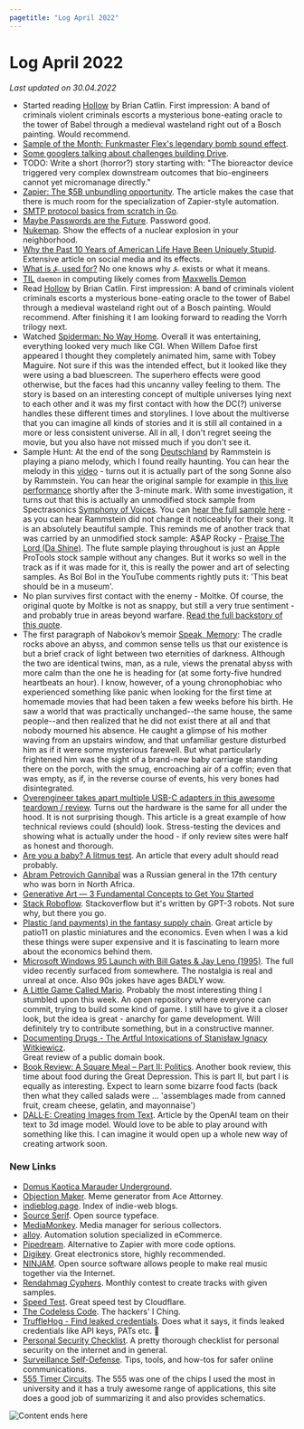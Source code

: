 ```yaml
---
pagetitle: "Log April 2022"
---
```


# Log April 2022

_Last updated on 30.04.2022_

- Started reading [Hollow](https://www.goodreads.com/book/show/56212878-hollow) by Brian Catlin. First impression: A band of criminals violent criminals escorts a mysterious bone-eating oracle to the tower of Babel through a medieval wasteland right out of a Bosch painting. Would recommend.
- [Sample of the Month: Funkmaster Flex's legendary bomb sound effect](https://youtu.be/lAFZnvTfFAs).
- [Some googlers talking about challenges building Drive](https://news.ycombinator.com/item?id=31005929).
- TODO: Write a short (horror?) story starting with: "The bioreactor device triggered very complex downstream outcomes that bio-engineers cannot yet micromanage directly."
- [Zapier: The $5B unbundling opportunity](https://www.georgesequeira.com/writing/zapier-the-5b-unbundling-opportunity/). The article makes the case that there is much room for the specialization of Zapier-style automation.
- [SMTP protocol basics from scratch in Go](https://notes.eatonphil.com/handling-email-from-gmail-smtp-protocol-basics.html).
- [Maybe Passwords are the Future](https://kevincox.ca/2022/04/07/passwords/). Password good.
- [Nukemap](https://nuclearsecrecy.com/nukemap/). Show the effects of a nuclear explosion in your neighborhood.
- [Why the Past 10 Years of American Life Have Been Uniquely Stupid](https://www.theatlantic.com/magazine/archive/2022/05/social-media-democracy-trust-babel/629369/). Extensive article on social media and its effects.
- [What is ⍼ used for?](https://tex.stackexchange.com/questions/640588/what-is-%E2%8D%BC-used-for/) No one knows why ⍼ exists or what it means.
- [TIL](https://english.stackexchange.com/questions/31430/what-is-the-origin-of-daemon-with-regards-to-computing) `daemon` in computing likely comes from [Maxwells Demon](https://en.wikipedia.org/wiki/Maxwell%27s_demon)
- Read [Hollow](https://www.goodreads.com/book/show/56212878-hollow) by Brian Catlin. First impression: A band of criminals violent criminals escorts a mysterious bone-eating oracle to the tower of Babel through a medieval wasteland right out of a Bosch painting. Would recommend. After finishing it I am looking forward to reading the Vorrh trilogy next.
- Watched [Spiderman: No Way Home](https://www.imdb.com/title/tt10872600/). Overall it was entertaining, everything looked very much like CGI. When Willem Dafoe first appeared I thought they completely animated him, same with Tobey Maguire. Not sure if this was the intended effect, but it looked like they were using a bad bluescreen. The superhero effects were good otherwise, but the faces had this uncanny valley feeling to them. The story is based on an interesting concept of multiple universes lying next to each other and it was my first contact with how the DC(?) universe handles these different times and storylines. I love about the multiverse that you can imagine all kinds of stories and it is still all contained in a more or less consistent universe. All in all, I don't regret seeing the movie, but you also have not missed much if you don't see it.
- Sample Hunt: At the end of the song [Deutschland](https://www.youtube.com/watch?v=NeQM1c-XCDc) by Rammstein is playing a piano melody, which I found really haunting. You can hear the melody in this [video](https://youtu.be/oIhoUAqxSxw) - turns out it is actually part of the song Sonne also by Rammstein. You can hear the original sample for example in [this live performance](https://youtu.be/HB7YuLsIN-w) shortly after the 3-minute mark. With some investigation, it turns out that this is actually an unmodified stock sample from Spectrasonics [Symphony of Voices](https://www.spectrasonics.net/products/legacy/symphonyofvoices.php). You can [hear the full sample here](https://youtu.be/jgdvxQ1BqhI) - as you can hear Rammstein did not change it noticeably for their song. It is an absolutely beautiful sample. This reminds me of another track that was carried by an unmodified stock sample: A$AP Rocky - [Praise The Lord (Da Shine)](https://www.youtube.com/watch?v=Kbj2Zss-5GY). The flute sample playing throughout is just an Apple ProTools stock sample without any changes. But it works so well in the track as if it was made for it, this is really the power and art of selecting samples. As Bol Bol in the YouTube comments rightly puts it: 'This beat should be in a museum'.
- No plan survives first contact with the enemy - Moltke. Of course, the original quote by Moltke is not as snappy, but still a very true sentiment - and probably true in areas beyond warfare. [Read the full backstory of this quote](https://www.google.com/amp/s/quoteinvestigator.com/2021/05/04/no-plan/amp/).
- The first paragraph of Nabokov’s memoir [Speak, Memory](https://www.goodreads.com/book/show/30594.Speak_Memory): The cradle rocks above an abyss, and common sense tells us that our existence is but a brief crack of light between two eternities of darkness. Although the two are identical twins, man, as a rule, views the prenatal abyss with more calm than the one he is heading for (at some forty-five hundred heartbeats an hour). I know, however, of a young chronophobiac who experienced something like panic when looking for the first time at homemade movies that had been taken a few weeks before his birth. He saw a world that was practically unchanged--the same house, the same people--and then realized that he did not exist there at all and that nobody mourned his absence. He caught a glimpse of his mother waving from an upstairs window, and that unfamiliar gesture disturbed him as if it were some mysterious farewell. But what particularly frightened him was the sight of a brand-new baby carriage standing there on the porch, with the smug, encroaching air of a coffin; even that was empty, as if, in the reverse course of events, his very bones had disintegrated.
- [Overengineer takes apart multiple USB-C adapters in this awesome teardown / review](https://overengineer.dev/blog/2021/04/25/usb-c-hub-madness.html#fnref:1). Turns out the hardware is the same for all under the hood. It is not surprising though. This article is a great example of how technical reviews could (should) look. Stress-testing the devices and showing what is actually under the hood - if only review sites were half as honest and thorough.
- [Are you a baby? A litmus test](https://haleynahman.substack.com/p/95-are-you-baby-a-litmus-test). An article that every adult should read probably.
- [Abram Petrovich Gannibal](https://en.m.wikipedia.org/wiki/Abram_Petrovich_Gannibal) was a Russian general in the 17th century who was born in North Africa.
- [Generative Art — 3 Fundamental Concepts to Get You Started](https://levelup.gitconnected.com/generative-art-3-fundamental-concepts-to-get-you-started-44205dae167b)
- [Stack Roboflow](https://stackroboflow.com). Stackoverflow but it's written by GPT-3 robots. Not sure why, but there you go.
- [Plastic (and payments) in the fantasy supply chain](https://bam.kalzumeus.com/archive/payments-and-plastic-in-the-fantasy-supply-chain/). Great article by patio11 on plastic miniatures and the economics. Even when I was a kid these things were super expensive and it is fascinating to learn more about the economics behind them.
- [Microsoft Windows 95 Launch with Bill Gates & Jay Leno (1995)](https://gizmodo.com/the-best-and-worst-moments-from-the-full-windows-95-lau-1848758485). The full video recently surfaced from somewhere. The nostalgia is real and unreal at once. Also 90s jokes have ages BADLY wow.
- [A Little Game Called Mario](https://github.com/iznaut/a-little-game-called-mario). Probably the most interesting thing I stumbled upon this week. An open repository where everyone can commit, trying to build some kind of game. I still have to give it a closer look, but the idea is great - anarchy for game development. Will definitely try to contribute something, but in a constructive manner.
- [Documenting Drugs - The Artful Intoxications of Stanisław Ignacy Witkiewicz](https://publicdomainreview.org/essay/documenting-drugs).  
  Great review of a public domain book.
- [Book Review: A Square Meal – Part II: Politics](https://slimemoldtimemold.com/2022/04/06/book-review-a-square-meal-part-ii-politics/). Another book review, this time about food during the Great Depression. This is part II, but part I is equally as interesting. Expect to learn some bizarre food facts (back then what they called salads were ... 'assemblages made from canned fruit, cream cheese, gelatin, and mayonnaise')
- [DALL·E: Creating Images from Text](https://openai.com/blog/dall-e/). Article by the OpenAI team on their text to 3d image model. Would love to be able to play around with something like this. I can imagine it would open up a whole new way of creating artwork soon.

### New Links

- [Domus Kaotica Marauder Underground](https://dkmu.org/).
- [Objection Maker](https://objection.lol/). Meme generator from Ace Attorney.
- [indieblog.page](https://indieblog.page/). Index of indie-web blogs.
- [Source Serif](https://github.com/adobe-fonts/source-serif). Open source typeface.
- [MediaMonkey](https://www.mediamonkey.com/). Media manager for serious collectors.
- [alloy](https://runalloy.com/). Automation solution specialized in eCommerce.
- [Pipedream](https://pipedream.com/). Alternative to Zapier with more code options.
- [Digikey](https://www.digikey.de/en). Great electronics store, highly recommended.
- [NINJAM](https://www.cockos.com/ninjam/). Open source software allows people to make real music together via the Internet.
- [Rendahmag Cyphers](https://rendahmag.com/cyphers). Monthly contest to create tracks with given samples.
- [Speed Test](https://speed.cloudflare.com/). Great speed test by Cloudflare.
- [The Codeless Code](http://thecodelesscode.com/). The hackers' I Ching.
- [TruffleHog - Find leaked credentials](https://github.com/trufflesecurity/trufflehog). Does what it says, it finds leaked credentials like API keys, PATs etc. 🐷
- [Personal Security Checklist](https://github.com/Lissy93/personal-security-checklist). A pretty thorough checklist for personal security on the internet and in general.
- [Surveillance Self-Defense](https://ssd.eff.org/). Tips, tools, and how-tos for safer online communications.
- [555 Timer Circuits](https://www.555-timer-circuits.com/). The 555 was one of the chips I used the most in university and it has a truly awesome range of applications, this site does a good job of summarizing it and also provides schematics.

<img class="center" src="./img/log-april.png" alt="Content ends here">

